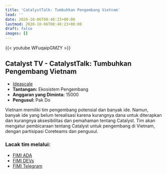 ```yaml
---
title: 'CatalystTalk: Tumbuhkan Pengembang Vietnam'
lead: ''
date: 2020-10-06T08:48:23+00:00
lastmod: 2020-10-06T08:48:23+00:00
draft: false
images: []
---
```


{{<  youtube WFuqaipGMZY >}}

## Catalyst TV - CatalystTalk: Tumbuhkan Pengembang Vietnam

- [Ideascale](https://cardano.ideascale.com/c/idea/419863)
- **Tantangan:** Ekosistem Pengembang
- **Anggaran yang Diminta:** 15000
- **Pengusul:** Pak Do

Vietnam memiliki tim pengembang potensial dan banyak ide. Namun, banyak ide yang belum terealisasi karena kurangnya dana untuk diterapkan dan kurangnya aksesibilitas dan pemahaman tentang Catalyst. Tim akan mengatur pembicaraan tentang Catalyst untuk pengembang di Vietnam, dengan partisipasi Coreteams dan pengusul.

### Lacak tim melalui:

- [FIMI ADA](https://fimi.vn/ada)
- [FIMI DEVs](https://t.me/FimiDev)
- [FIMI Telegram](https://t.me/Fimi_PA)

